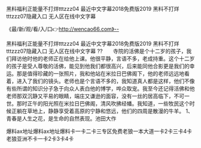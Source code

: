黑料福利正能量不打烊tttzzz04
最近中文字幕2018免费版2019
黑料不打烊tttzzz07隐藏入口
无人区在线中文字幕


《最/新/观/看/入/口👉http://wencao66.com》--

黑料福利正能量不打烊tttzzz04
最近中文字幕2018免费版2019
黑料不打烊tttzzz07隐藏入口
无人区在线中文字幕
??　　寺院的活佛是个十二岁的孩子，我们拜访他时他的老师正在给他上课。他很平静，言语不多，老成持重。这个十二岁的孩子是受人尊敬的活佛，能见到他我们都很高兴，后来能同他合影更是我们的幸运。那是值得珍藏的一张照片，我和他站在米拉日巴佛阁下，他的老师远远地看着，进入了我们的镜头。老师也是个言语不多的，我知道真人都是这样，他们不像有些所谓的知识分子急于向众人表白他的博学，哗众取宠。我至今还记得活佛和他老师那双沉静又平易的眼睛，端庄又谦逊的面容，没有一丝的居高临下，不可一世。那时正午的阳光照在米拉日巴佛阁，清风吹拂经幡。我知道，一些牧民这个时候正躺在草地上，静静享受着高原的宁静和悠远，他们的四周是散漫的牛羊。
	1、青春是人生之花，是生命的自然表现。池田大作





爆料ax地址爆料ax地址爆料卡一卡二卡三专区免费老狼一本大道一卡2卡三卡4卡老狼亚洲不卡一卡2卡3卡4卡
